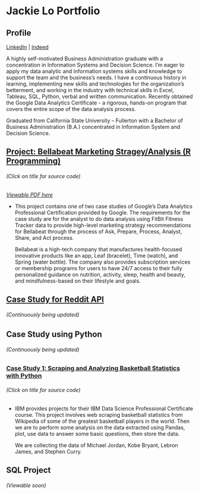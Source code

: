 # Jackie Lo Portfolio

## Profile
[LinkedIn](https://www.linkedin.com/in/jackie-lo/)  |   [Indeed](https://my.indeed.com/p/jackiel-84jwhto)

A highly self-motivated Business Administration graduate with a concentration in Information Systems and Decision Science. I’m eager to apply my data analytic and information systems skills and knowledge to support the team and the business’s needs. I have a continuous history in learning, implementing new skills and technologies for the organization’s betterment, and working in the industry with technical skills in Excel, Tableau, SQL, Python, verbal and written communication. Recently obtained the Google Data Analytics Certificate - a rigorous, hands-on program that covers the entire scope of the data analysis process.

Graduated from California State University – Fullerton with a Bachelor of Business Administration (B.A.) concentrated in Information System and Decision Science.

## [Project: Bellabeat Marketing Stragey/Analysis (R Programming)](https://github.com/liljsl/Jackie_Lo_Portfolio/blob/main/bellabeat_case_study.Rmd)
###### *(Click on title for source code)*
*[Viewable PDF here](https://github.com/liljsl/Jackie_Lo_Portfolio/blob/main/bellabeat_case_study.pdf)* 

* This project contains one of two case studies of Google’s Data Analytics Professional Certification provided by Google. The requirements for the case study are for the analyst to do data analysis using FitBit Fitness Tracker data to provide high-level marketing strategy recommendations for Bellabeat through the process of Ask, Prepare, Process, Analyst, Share, and Act process.
  
  Bellabeat is a high-tech company that manufactures health-focused innovative products like an app, Leaf (bracelet), Time (watch), and Spring (water bottle). The company also provides subscription services or membership programs for users to have 24/7 access to their fully personalized guidance on nutrition, activity, sleep, health and beauty, and mindfulness-based on their lifestyle and goals.
  
## [Case Study for Reddit API](https://github.com/liljsl/Jackie_Lo_Portfolio/blob/main/Simple%20Reddit%20API.ipynb)
###### *(Continuously being updated)*

## Case Study using Python
###### *(Continuously being updated)*
### [Case Study 1: Scraping and Analyzing Basketball Statistics with Python](https://github.com/liljsl/Jackie_Lo_Portfolio/blob/main/IBM_Python%20Data%20Analytic.ipynb)
###### *(Click on title for source code)*
* IBM provides projects for their IBM Data Science Professional Certificate course. This project involves web scraping basketball statistics from Wikipedia of some of the greatest basketball players in the world. Then we are to perform some analysis on the data extracted using Pandas, plot, use data to answer some basic questions, then store the data. 

  We are collecting the data of Michael Jordan, Kobe Bryant, Lebron James, and Stephen Curry.

## SQL Project
###### *(Viewable soon)*
